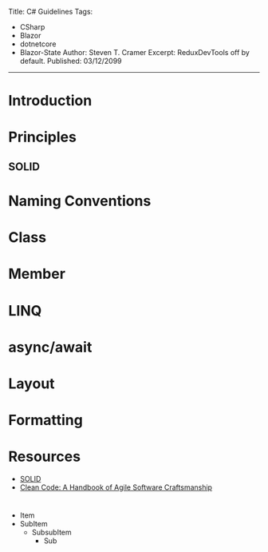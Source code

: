 Title: C# Guidelines
Tags: 
  - CSharp 
  - Blazor 
  - dotnetcore 
  - Blazor-State
Author: Steven T. Cramer
Excerpt: ReduxDevTools off by default. 
Published: 03/12/2099
---

# Introduction
# Principles
## SOLID
# Naming Conventions
# Class 
# Member
# LINQ
# async/await
# Layout
# Formatting
# Resources
* [SOLID](https://en.wikipedia.org/wiki/SOLID_(object-oriented_design)) 
* [Clean Code: A Handbook of Agile Software Craftsmanship](https://www.amazon.com/Clean-Code-Handbook-Software-Craftsmanship/dp/0132350882)
# 

* Item
 * SubItem
     * SubsubItem
         * Sub

